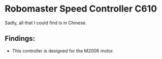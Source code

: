 # Robomaster Speed Controller C610

Sadly, all that I could find is in Chinese. 

## Findings:

* This controller is designed for the M2006 motor. 
